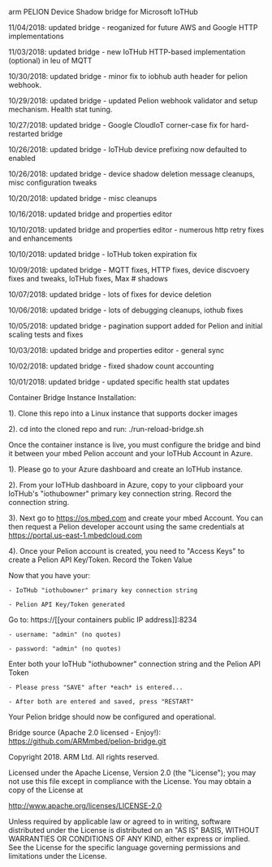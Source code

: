 arm PELION Device Shadow bridge for Microsoft IoTHub                  
  
11/04/2018: updated bridge - reoganized for future AWS and Google HTTP implementations

11/03/2018: updated bridge - new IoTHub HTTP-based implementation (optional) in leu of MQTT

10/30/2018: updated bridge - minor fix to iobhub auth header for pelion webhook.

10/29/2018: updated bridge - updated Pelion webhook validator and setup mechanism. Health stat tuning. 

10/27/2018: updated bridge - Google CloudIoT corner-case fix for hard-restarted bridge

10/26/2018: updated bridge - IoTHub device prefixing now defaulted to enabled

10/26/2018: updated bridge - device shadow deletion message cleanups, misc configuration tweaks

10/20/2018: updated bridge - misc cleanups

10/16/2018: updated bridge and properties editor

10/10/2018: updated bridge and properties editor - numerous http retry fixes and enhancements

10/10/2018: updated bridge - IoTHub token expiration fix

10/09/2018: updated bridge - MQTT fixes, HTTP fixes, device discvoery fixes and tweaks, IoTHub fixes, Max # shadows

10/07/2018: updated bridge - lots of fixes for device deletion

10/06/2018: updated bridge - lots of debugging cleanups, iothub fixes

10/05/2018: updated bridge - pagination support added for Pelion and initial scaling tests and fixes

10/03/2018: updated bridge and properties editor - general sync

10/02/2018: updated bridge - fixed shadow count accounting

10/01/2018: updated bridge - updated specific health stat updates

Container Bridge Instance Installation:

1). Clone this repo into a Linux instance that supports docker images

2). cd into the cloned repo and run: ./run-reload-bridge.sh

Once the container instance is live, you must configure the bridge and bind it between your mbed Pelion account and your IoTHub Account in Azure. 

1). Please go to your Azure dashboard and create an IoTHub instance.

2). From your IoTHub dashboard in Azure, copy to your clipboard your IoTHub's "iothubowner" primary key connection string. Record the connection string.

3). Next go to https://os.mbed.com and create your mbed Account. You can then request a Pelion developer account using the same credentials at https://portal.us-east-1.mbedcloud.com

4). Once your Pelion account is created, you need to "Access Keys" to create a Pelion API Key/Token. Record the Token Value

Now that you have your:

    - IoTHub "iothubowner" primary key connection string

    - Pelion API Key/Token generated

Go to:  https://[[your containers public IP address]]:8234

    - username: "admin" (no quotes)

    - password: "admin" (no quotes)

Enter both your IoTHub "iothubowner" connection string and the Pelion API Token

    - Please press "SAVE" after *each* is entered... 

    - After both are entered and saved, press "RESTART"

Your Pelion bridge should now be configured and operational. 

Bridge source (Apache 2.0 licensed - Enjoy!): https://github.com/ARMmbed/pelion-bridge.git

Copyright 2018. ARM Ltd. All rights reserved.

Licensed under the Apache License, Version 2.0 (the "License");
you may not use this file except in compliance with the License.
You may obtain a copy of the License at

   http://www.apache.org/licenses/LICENSE-2.0

Unless required by applicable law or agreed to in writing, software
distributed under the License is distributed on an "AS IS" BASIS,
WITHOUT WARRANTIES OR CONDITIONS OF ANY KIND, either express or implied.
See the License for the specific language governing permissions and
limitations under the License. 
